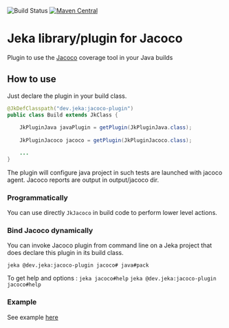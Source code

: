 ![Build Status](https://github.com/jerkar/jacoco-plugin/actions/workflows/push-master.yml/badge.svg)
[![Maven Central](https://maven-badges.herokuapp.com/maven-central/dev.jeka/jacoco-plugin/badge.svg)](https://maven-badges.herokuapp.com/maven-central/dev.jeka/protobuf-plugin) <br/>

# Jeka library/plugin for Jacoco

Plugin to use the [Jacoco](https://www.eclemma.org/jacoco) coverage tool in your Java builds

## How to use

Just declare the plugin in your build class.  

```java
@JkDefClasspath("dev.jeka:jacoco-plugin")
public class Build extends JkClass {
    
    JkPluginJava javaPlugin = getPlugin(JkPluginJava.class);
    
    JkPluginJacoco jacoco = getPlugin(JkPluginJacoco.class);

    ...
}
```
The plugin will configure java project in such tests are launched with jacoco agent. 
Jacoco reports are output in output/jacoco dir.

### Programmatically

You can use directly `JkJacoco` in build code to perform lower level actions.

### Bind Jacoco dynamically

You can invoke Jacoco plugin from command line on a Jeka project that does declare this plugin in its build class.

`jeka @dev.jeka:jacoco-plugin jacoco# java#pack`

To get help and options :
`jeka jacoco#help`
`jeka @dev.jeka:jacoco-plugin jacoco#help`

### Example

See example [here](../../samples/dev.jeka.samples.jacoco)

